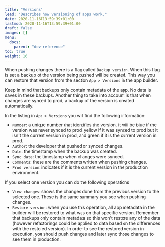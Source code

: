 ```yaml
---
title: "Versions"
lead: "Describes how versioning of apps work."
date: 2020-11-16T13:59:39+01:00
lastmod: 2020-11-16T13:59:39+01:00
draft: false
images: []
menu:
  docs:
    parent: "dev-reference"
toc: true
weight: 16
---
```



When pushing changes there is a flag called `Backup version`. When this flag is set a backup of
the version being pushed will be created. This way you can restore that version from the section
`App > Versions` in the app builder.

Keep in mind that backups only contain metadata of the app. No data is saves in these backups.
Another thing to take into account is that when changes are synced to prod, a backup of the 
version is created automatically.

In the listing in `App > Versions` you will find the following information:

- `Number`: a unique number that identifies the version. It will be blue if the version was never
  synced to prod, yellow if it was synced to prod but it isn't the current version in prod, and green
  if it is the current version in prod.
- `Author`: the developer that pushed or synced changes.
- `Date`: the timestamp when the backup was created.
- `Sync date`: the timestamp when changes were synced.
- `Comments`: these are the comments written when pushing changes.
- `Prod version`: indicates if it is the current version in the production environment.

If you select one version you can do the following operations

- `View changes`: shows the changes done from the previous version to the selected one. These is
  the same summary you see when pushing changes.
- `Restore version`: when you use this operation, all app metadata in the builder will be restored
  to what was on that specific version. Remember that backups only contain metadata so this won't 
  restore any of the data (however refactorings could be applied to data based on the differences
  with the restored version).
  In order to see the restored version in execution, you should push changes and later sync those
  changes to see them in production.